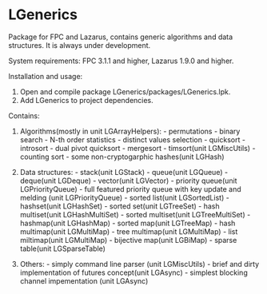# LGenerics

Package for FPC and Lazarus, contains generic algorithms and data structures.
It is always under development.

System requirements: FPC 3.1.1 and higher, Lazarus 1.9.0 and higher.
   
Installation and usage:
  1. Open and compile package LGenerics/packages/LGenerics.lpk.
  2. Add LGenerics to project dependencies.

Contains:  
  1. Algorithms(mostly in unit LGArrayHelpers):
    - permutations
    - binary search
    - N-th order statistics
    - distinct values selection
    - quicksort
    - introsort
    - dual pivot quicksort
    - mergesort
    - timsort(unit LGMiscUtils)
    - counting sort
    - some non-cryptogarphic hashes(unit LGHash)

  2. Data structures:
    - stack(unit LGStack)
    - queue(unit LGQueue)
    - deque(unit LGDeque)
    - vector(unit LGVector)
    - priority queue(unit LGPriorityQueue)
    - full featured priority queue with key update and melding (unit LGPriorityQueue)
    - sorted list(unit LGSortedList)
    - hashset(unit LGHashSet)
    - sorted set(unit LGTreeSet)
    - hash multiset(unit LGHashMultiSet)
    - sorted multiset(unit LGTreeMultiSet)
    - hashmap(unit LGHashMap)
    - sorted map(unit LGTreeMap)
    - hash multimap(unit LGMultiMap)
    - tree multimap(unit LGMultiMap)
    - list miltimap(unit LGMultiMap)
    - bijective map(unit LGBiMap)
    - sparse table(unit LGSparseTable)
  
  3. Others:
    - simply command line parser (unit LGMiscUtils)
    - brief and dirty implementation of futures concept(unit LGAsync)
    - simplest blocking channel impementation (unit LGAsync)
